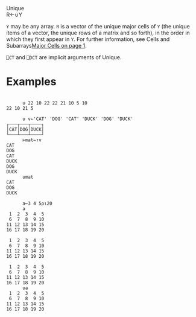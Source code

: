 <div class="heading">
  <div class="name">Unique</div>
  <div class="command">R←∪Y</div>
</div>

`Y` may be any array. `R` is a vector of the unique major cells of `Y` (the unique items of a vector, the unique rows of a matrix and so forth), in the order in which they first appear in `Y`.  For further information, see Cells and Subarrays[Major Cells on page 1](/introduction/variables/cells-and-subarrays.md#Major_Cells).

`⎕CT` and `⎕DCT` are  implicit arguments of Unique.

# Examples
```apl

      ∪ 22 10 22 22 21 10 5 10
22 10 21 5

      ∪ v←'CAT' 'DOG' 'CAT' 'DUCK' 'DOG' 'DUCK'
┌───┬───┬────┐
│CAT│DOG│DUCK│
└───┴───┴────┘
      ⊢mat←↑v                                   
CAT 
DOG 
CAT 
DUCK
DOG 
DUCK
      ∪mat                                       
CAT 
DOG 
DUCK

```
```apl
      a←3 4 5⍴⍳20
      a
 1  2  3  4  5
 6  7  8  9 10
11 12 13 14 15
16 17 18 19 20
              
 1  2  3  4  5
 6  7  8  9 10
11 12 13 14 15
16 17 18 19 20
              
 1  2  3  4  5
 6  7  8  9 10
11 12 13 14 15
16 17 18 19 20
      ∪a
 1  2  3  4  5
 6  7  8  9 10
11 12 13 14 15
16 17 18 19 20

```

